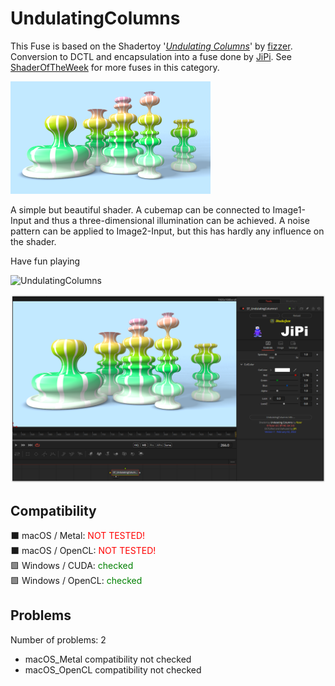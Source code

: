 # UndulatingColumns

This Fuse is based on the Shadertoy '_[Undulating Columns](https://www.shadertoy.com/view/WlXXDH)_' by [fizzer](https://www.shadertoy.com/user/fizzer). Conversion to DCTL and encapsulation into a fuse done by [JiPi](../../Site/Profiles/JiPi.md). See [ShaderOfTheWeek](README.md) for more fuses in this category.

[![UndulatingColumns Thumbnail](UndulatingColumns.png)](https://www.shadertoy.com/view/WlXXDH "View on Shadertoy.com")



<!-- +++ DO NOT REMOVE THIS COMMENT +++ DO NOT ADD OR EDIT ANY TEXT BEFORE THIS LINE +++ IT WOULD BE A REALLY BAD IDEA +++ -->

A simple but beautiful shader. A cubemap can be connected to Image1-Input and thus a three-dimensional illumination can be achieved. A noise pattern can be applied to Image2-Input, but this has hardly any influence on the shader.

Have fun playing

![UndulatingColumns](https://user-images.githubusercontent.com/78935215/152228434-9bd5366d-51e9-4302-a493-c8d4c84a31a0.gif)

[![Thumbnail](UndulatingColumns_screenshot.png)](https://www.shadertoy.com/view/WlXXDH "View on Shadertoy.com")

<!-- +++ DO NOT REMOVE THIS COMMENT +++ DO NOT EDIT ANY TEXT THAT COMES AFTER THIS LINE +++ TRUST ME: JUST DON'T DO IT +++ -->

## Compatibility

⬛ macOS / Metal: <span style="color:red; ">NOT TESTED!</span><br />
⬛ macOS / OpenCL: <span style="color:red; ">NOT TESTED!</span><br />
🟩 Windows / CUDA: <span style="color:green; ">checked</span><br />
🟩 Windows / OpenCL: <span style="color:green; ">checked</span><br />


## Problems

Number of problems: 2

- macOS_Metal compatibility not checked
- macOS_OpenCL compatibility not checked



